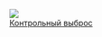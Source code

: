 ![](/books/sf_action/Андрей%20Львович%20Ливадный/Контрольный%20выброс.jpg)  
[Контрольный выброс](/books/sf_action/Андрей%20Львович%20Ливадный/Контрольный%20выброс)